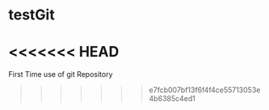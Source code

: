 # testGit
<<<<<<< HEAD
=======
First Time use of git Repository
>>>>>>> e7fcb007bf13f6f4f4ce55713053e4b6385c4ed1
